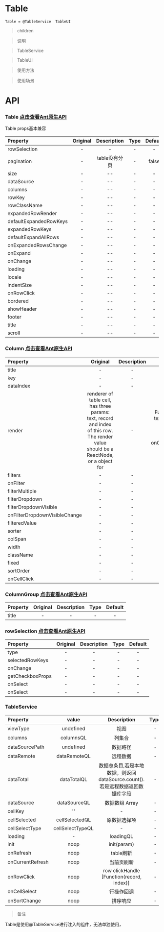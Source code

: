 # Table

`Table =
   @TableService 
    TableUI
`
> children
    
<Column/>
<ColumnsManager/>

> 说明

> TableService
  
> TableUI

> 使用方法

> 使用场景

# API

### Table [点击查看Ant原生API](https://ant.design/components/table/#Table)
Table props基本兼容

| Property      |  Original   |  Description  |     Type    |   Default   |
|:------------- |:-----------:|:-------------:|:-----------:| :-----------:|
| rowSelection  |     -       |         -     |       -     |      -      |
| pagination    |     -       | table没有分页  |      -      |     false       |
| size    |     -       |      --       |      -      |     -       |
| dataSource    |     -       |      --       |      -      |     -       |
| columns    |     -       |      --       |      -      |     -       |
| rowKey    |     -       |      --       |      -      |     -       |
| rowClassName    |     -       |      --       |      -      |     -       |
| expandedRowRender    |     -       |      --       |      -      |     -       |
| defaultExpandedRowKeys    |     -       |      --       |      -      |     -       |
| expandedRowKeys    |     -       |      --       |      -      |     -       |
| defaultExpandAllRows    |     -       |      --       |      -      |     -       |
| onExpandedRowsChange    |     -       |      --       |      -      |     -       |
| onExpand    |     -       |      --       |      -      |     -       |
| onChange    |     -       |      --       |      -      |     -       |
| loading    |     -       |      --       |      -      |     -       |
| locale    |     -       |      --       |      -      |     -       |
| indentSize    |     -       |      --       |      -      |     -       |
| onRowClick    |     -       |      --       |      -      |     -       |
| bordered    |     -       |      --       |      -      |     -       |
| showHeader    |     -       |      --       |      -      |     -       |
| footer    |     -       |      --       |      -      |     -       |
| title    |     -       |      --       |      -      |     -       |
| scroll    |     -       |      --       |      -      |     -       |

### Column [点击查看Ant原生API](https://ant.design/components/table/#Column)

| Property      |  Original   |  Description  |     Type    |   Default   |
|:------------- |:-----------:|:-------------:|:-----------:| :-----------:|
| title  |     -       |         -     |       -     |      -      |
| key  |     -       |         -     |       -     |      -      |
| dataIndex  |     -       |         -     |       -     |      -      |
| render  |  renderer of table cell, has three params: text, record and index of this row. The render value should be a ReactNode, or a object for     | -   |   Function({index, text, row: record, cellSelected, dataSource, onRefresh, onCurrentRefresh}){}      |      -      |
| filters  |     -       |         -     |       -     |      -      |
| onFilter  |     -       |         -     |       -     |      -      |
| filterMultiple  |     -       |         -     |       -     |      -      |
| filterDropdown  |     -       |         -     |       -     |      -      |
| filterDropdownVisible  |     -       |         -     |       -     |      -      |
| onFilterDropdownVisibleChange  |     -       |         -     |       -     |      -      |
| filteredValue  |     -       |         -     |       -     |      -      |
| sorter  |     -       |         -     |       -     |      -      |
| colSpan  |     -       |         -     |       -     |      -      |
| width  |     -       |         -     |       -     |      -      |
| className  |     -       |         -     |       -     |      -      |
| fixed  |     -       |         -     |       -     |      -      |
| sortOrder  |     -       |         -     |       -     |      -      |
| onCellClick  |     -       |         -     |       -     |      -      |

### ColumnGroup [点击查看Ant原生API](https://ant.design/components/table/#ColumnGroup)

| Property      |  Original   |  Description  |     Type    |   Default   |
|:------------- |:-----------:|:-------------:|:-----------:| :-----------:|
| title  |     -       |         -     |       -     |      -      |


### rowSelection [点击查看Ant原生API](https://ant.design/components/table/#rowSelection)

| Property      |  Original   |  Description  |     Type    |   Default   |
|:------------- |:-----------:|:-------------:|:-----------:| :-----------:|
| type  |     -       |         -     |       -     |      -      |
| selectedRowKeys  |     -       |         -     |       -     |      -      |
| onChange  |     -       |         -     |       -     |      -      |
| getCheckboxProps  |     -       |         -     |       -     |      -      |
| onSelect  |     -       |         -     |       -     |      -      |
| onSelect  |     -       |         -     |       -     |      -      |

### TableService
| Property      |  value   |  Description  |     Type    |   Default   |
|:------------- |:-----------:|:-------------:|:-----------:| :-----------:|
| viewType  |     undefined       |       视图     |       -     |      -      |
| columns  |     columnsQL       |        列集合     |       -     |      -      |
| dataSourcePath  |     undefined       |    数据路径     |       -     |      -      |
| dataRemote  |     dataRemoteQL       |        远程数据     |       -     |      -      |
| dataTotal  |     dataTotalQL       |        数据总条目,若是本地数据，则返回dataSource.count().若是远程数据返回数据库字段     |       -     |      -      |
| dataSource  |    dataSourceQL      |    数据数组	Array     |       -     |      -      |
| cellKey  |     ''      |         -     |       -     |      -      |
| cellSelected  |     cellSelectedQL       |     原数据选择项     |       -     |      -      |
| cellSelectType  |     cellSelectTypeQL      |         -     |       -     |      -      |
| loading  |     -       |       loadingQL     |       -     |      -      |
| init  |     noop      |         init(param)    |       -     |      -      |
| onRefresh  |    noop       |      table刷新     |       -     |      -      |
| onCurrentRefresh  |     noop      |   当前页刷新     |       -     |      -      |
| onRowClick  |    noop       |      row clickHandle   [Function(record, index)]     |       -     |      -      |
| onCellSelect  |    noop     |     行操作回调    |       -     |      -      |
| onSortChange  |     noop     |      排序响应     |       -     |      -      |

> 备注

Table是使用@TableService进行注入的组件，无法单独使用，